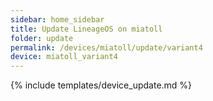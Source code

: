```yaml
---
sidebar: home_sidebar
title: Update LineageOS on miatoll
folder: update
permalink: /devices/miatoll/update/variant4
device: miatoll_variant4
---
```

{% include templates/device_update.md %}
